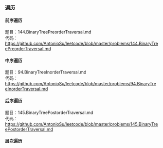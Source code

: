 ### **遍历**
#### **前序遍历**

题目：144.BinaryTreePreorderTraversal.md  
代码：https://github.com/AntonioSu/leetcode/blob/master/problems/144.BinaryTreePreorderTraversal.md
#### **中序遍历**
题目：94.BinaryTreeInorderTraversal.md  
代码：https://github.com/AntonioSu/leetcode/blob/master/problems/94.BinaryTreeInorderTraversal.md
#### **后序遍历**
题目：145.BinaryTreePostorderTraversal.md  
代码：https://github.com/AntonioSu/leetcode/blob/master/problems/145.BinaryTreePostorderTraversal.md
#### **层次遍历**

